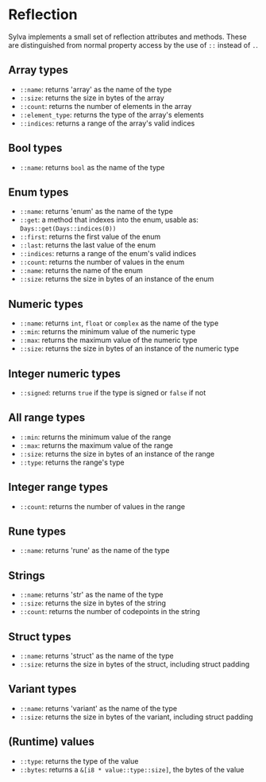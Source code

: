 # Reflection

Sylva implements a small set of reflection attributes and methods. These are
distinguished from normal property access by the use of `::` instead of `.`.

## Array types

* `::name`: returns 'array' as the name of the type
* `::size`: returns the size in bytes of the array
* `::count`: returns the number of elements in the array
* `::element_type`: returns the type of the array's elements
* `::indices`: returns a range of the array's valid indices

## Bool types

* `::name`: returns `bool` as the name of the type

## Enum types

* `::name`: returns 'enum' as the name of the type
* `::get`: a method that indexes into the enum, usable as:
           `Days::get(Days::indices(0))`
* `::first`: returns the first value of the enum
* `::last`: returns the last value of the enum
* `::indices`: returns a range of the enum's valid indices
* `::count`: returns the number of values in the enum
* `::name`: returns the name of the enum
* `::size`: returns the size in bytes of an instance of the enum

## Numeric types

* `::name`: returns `int`, `float` or `complex` as the name of the type
* `::min`: returns the minimum value of the numeric type
* `::max`: returns the maximum value of the numeric type
* `::size`: returns the size in bytes of an instance of the numeric type

## Integer numeric types

* `::signed`: returns `true` if the type is signed or `false` if not

## All range types

* `::min`: returns the minimum value of the range
* `::max`: returns the maximum value of the range
* `::size`: returns the size in bytes of an instance of the range
* `::type`: returns the range's type

## Integer range types

* `::count`: returns the number of values in the range

## Rune types

* `::name`: returns 'rune' as the name of the type

## Strings

* `::name`: returns 'str' as the name of the type
* `::size`: returns the size in bytes of the string
* `::count`: returns the number of codepoints in the string

## Struct types

* `::name`: returns 'struct' as the name of the type
* `::size`: returns the size in bytes of the struct, including struct padding

## Variant types

* `::name`: returns 'variant' as the name of the type
* `::size`: returns the size in bytes of the variant, including struct padding

## (Runtime) values

* `::type`: returns the type of the value
* `::bytes`: returns a `&[i8 * value::type::size]`, the bytes of the value
